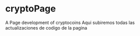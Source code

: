# cryptoPage
A Page development of cryptocoins
Aqui subiremos todas las actualizaciones de codigo de la pagina
